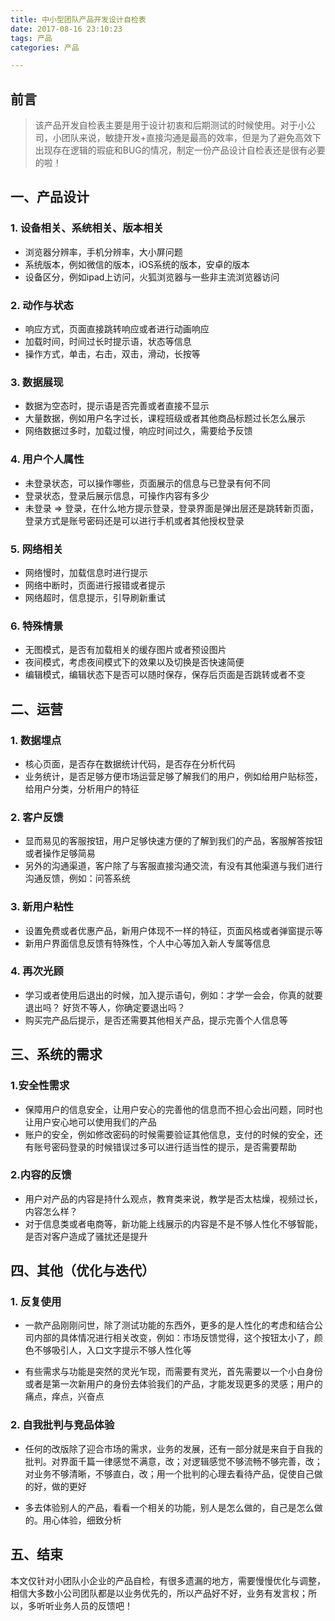 ```yaml
---
title: 中小型团队产品开发设计自检表
date: 2017-08-16 23:10:23
tags: 产品
categories: 产品

---
```



## 前言

> 该产品开发自检表主要是用于设计初衷和后期测试的时候使用。对于小公司，小团队来说，敏捷开发+直接沟通是最高的效率，但是为了避免高效下出现存在逻辑的瑕疵和BUG的情况，制定一份产品设计自检表还是很有必要的啦！

<!--more-->

## 一、产品设计

### 1. 设备相关、系统相关、版本相关

* 浏览器分辨率，手机分辨率，大小屏问题
* 系统版本，例如微信的版本，iOS系统的版本，安卓的版本
* 设备区分，例如ipad上访问，火狐浏览器与一些非主流浏览器访问

### 2. 动作与状态

* 响应方式，页面直接跳转响应或者进行动画响应
* 加载时间，时间过长时提示语，状态等信息
* 操作方式，单击，右击，双击，滑动，长按等

### 3. 数据展现

* 数据为空态时，提示语是否完善或者直接不显示
* 大量数据，例如用户名字过长，课程班级或者其他商品标题过长怎么展示
* 网络数据过多时，加载过慢，响应时间过久，需要给予反馈

### 4. 用户个人属性

* 未登录状态，可以操作哪些，页面展示的信息与已登录有何不同
* 登录状态，登录后展示信息，可操作内容有多少
* 未登录 => 登录，在什么地方提示登录，登录界面是弹出层还是跳转新页面，登录方式是账号密码还是可以进行手机或者其他授权登录

### 5. 网络相关

* 网络慢时，加载信息时进行提示
* 网络中断时，页面进行报错或者提示
* 网络超时，信息提示，引导刷新重试

### 6. 特殊情景

* 无图模式，是否有加载相关的缓存图片或者预设图片
* 夜间模式，考虑夜间模式下的效果以及切换是否快速简便
* 编辑模式，编辑状态下是否可以随时保存，保存后页面是否跳转或者不变 


## 二、运营

### 1. 数据埋点

* 核心页面，是否存在数据统计代码，是否存在分析代码
* 业务统计，是否足够方便市场运营足够了解我们的用户，例如给用户贴标签，给用户分类，分析用户的特征

### 2. 客户反馈

* 显而易见的客服按钮，用户足够快速方便的了解到我们的产品，客服解答按钮或者操作足够简易
* 另外的沟通渠道，客户除了与客服直接沟通交流，有没有其他渠道与我们进行沟通反馈，例如：问答系统

### 3. 新用户粘性

* 设置免费或者优惠产品，新用户体现不一样的特征，页面风格或者弹窗提示等
* 新用户界面信息反馈有特殊性，个人中心等加入新人专属等信息

### 4. 再次光顾

* 学习或者使用后退出的时候，加入提示语句，例如：才学一会会，你真的就要退出吗？ 好货不等人，你确定要退出吗？
* 购买完产品后提示，是否还需要其他相关产品，提示完善个人信息等

## 三、系统的需求

### 1.安全性需求

* 保障用户的信息安全，让用户安心的完善他的信息而不担心会出问题，同时也让用户安心地可以使用我们的产品
* 账户的安全，例如修改密码的时候需要验证其他信息，支付的时候的安全，还有账号密码登录的时候错误过多可以进行适当性的提示，是否需要帮助

### 2.内容的反馈

* 用户对产品的内容是持什么观点，教育类来说，教学是否太枯燥，视频过长，内容怎么样？
* 对于信息类或者电商等，新功能上线展示的内容是不是不够人性化不够智能，是否对客户造成了骚扰还是提升


## 四、其他（优化与迭代）

### 1. 反复使用

- 一款产品刚刚问世，除了测试功能的东西外，更多的是人性化的考虑和结合公司内部的具体情况进行相关改变，例如：市场反馈觉得，这个按钮太小了，颜色不够吸引人，入口文字提示不够人性化等

- 有些需求与功能是突然的灵光乍现，而需要有灵光，首先需要以一个小白身份或者是第一次新用户的身份去体验我们的产品，才能发现更多的灵感；用户的痛点，痒点，兴奋点

### 2. 自我批判与竞品体验

- 任何的改版除了迎合市场的需求，业务的发展，还有一部分就是来自于自我的批判。对界面千篇一律感觉不满意，改；对逻辑感觉不够流畅不够完善，改；对业务不够清晰，不够直白，改；用一个批判的心理去看待产品，促使自己做的好，做的更好

- 多去体验别人的产品，看看一个相关的功能，别人是怎么做的，自己是怎么做的。用心体验，细致分析

## 五、结束

本文仅针对小团队小企业的产品自检，有很多遗漏的地方，需要慢慢优化与调整，相信大多数小公司团队都是以业务优先的，所以产品好不好，业务有发言权；所以，多听听业务人员的反馈吧！












